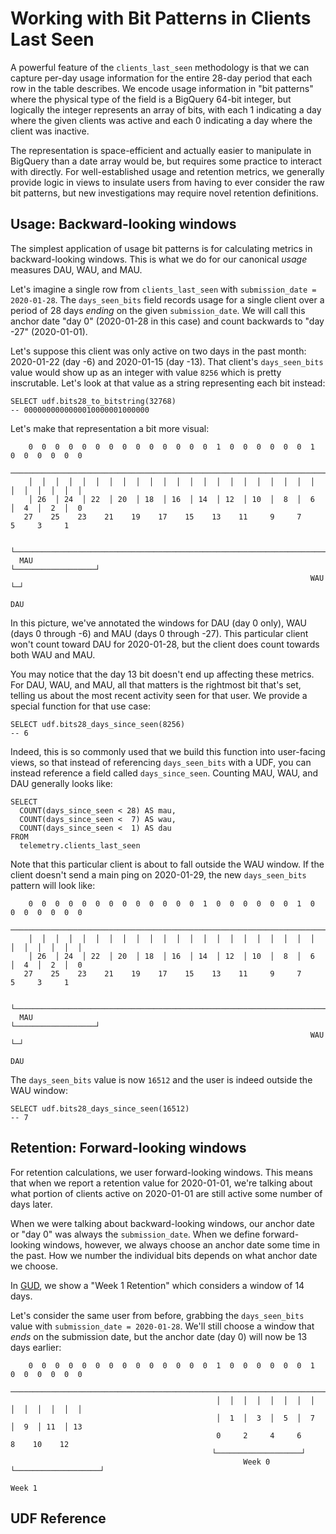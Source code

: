 # Working with Bit Patterns in Clients Last Seen

A powerful feature of the `clients_last_seen` methodology is that we can capture
per-day usage information for the entire 28-day period that each row in the table
describes. We encode usage information in "bit patterns" where the physical
type of the field is a BigQuery 64-bit integer, but logically the integer
represents an array of bits, with each 1 indicating a day where the given clients
was active and each 0 indicating a day where the client was inactive.

The representation is space-efficient and actually easier to manipulate
in BigQuery than a date array would be, but requires some practice to interact
with directly. For well-established usage and retention metrics, we generally
provide logic in views to insulate users from having to ever consider the
raw bit patterns, but new investigations may require novel retention definitions.

## Usage: Backward-looking windows

The simplest application of usage bit patterns is for calculating metrics in
backward-looking windows. This is what we do for our canonical _usage_ measures
DAU, WAU, and MAU.

Let's imagine a single row from `clients_last_seen` with `submission_date = 2020-01-28`.
The `days_seen_bits` field records usage for a single client over a period of 28 days
_ending_ on the given `submission_date`. We will call this anchor date "day 0" 
(2020-01-28 in this case) and count backwards to "day -27" (2020-01-01).

Let's suppose this client was only active on two days in the past month:
2020-01-22 (day -6) and 2020-01-15 (day -13). That client's `days_seen_bits`
value would show up as an integer with value `8256` which is pretty inscrutable.
Let's look at that value as a string representing each bit instead:

```
SELECT udf.bits28_to_bitstring(32768)
-- 0000000000000010000001000000
```

Let's make that representation a bit more visual:

```
    0  0  0  0  0  0  0  0  0  0  0  0  0  0  1  0  0  0  0  0  0  1  0  0  0  0  0  0
    ──────────────────────────────────────────────────────────────────────────────────
    │  │  │  │  │  │  │  │  │  │  │  │  │  │  │  │  │  │  │  │  │  │  │  │  │  │  │  │
    │ 26  │ 24  │ 22  │ 20  │ 18  │ 16  │ 14  │ 12  │ 10  │  8  │  6  │  4  │  2  │  0
   27    25    23    21    19    17    15    13    11     9     7     5     3     1
   
  └──────────────────────────────────────────────────────────────────────────────────┘
  MAU                                                             └──────────────────┘
                                                                   WAU             └─┘
                                                                                   DAU
```

In this picture, we've annotated the windows for DAU (day 0 only), 
WAU (days 0 through -6) and MAU (days 0 through -27). This particular client
won't count toward DAU for 2020-01-28, but the client does count towards both
WAU and MAU.

You may notice that the day 13 bit doesn't end up affecting these metrics.
For DAU, WAU, and MAU, all that matters is the rightmost bit that's set,
telling us about the most recent activity seen for that user. We provide
a special function for that use case:

```
SELECT udf.bits28_days_since_seen(8256)
-- 6
```

Indeed, this is so commonly used that we build this function into user-facing
views, so that instead of referencing `days_seen_bits` with a UDF, you can
instead reference a field called `days_since_seen`. Counting MAU, WAU, and
DAU generally looks like:

```
SELECT
  COUNT(days_since_seen < 28) AS mau,
  COUNT(days_since_seen <  7) AS wau,
  COUNT(days_since_seen <  1) AS dau
FROM
  telemetry.clients_last_seen
```

Note that this particular client is about to fall outside the WAU window.
If the client doesn't send a main ping on 2020-01-29, the new `days_seen_bits`
pattern will look like:

```
    0  0  0  0  0  0  0  0  0  0  0  0  0  1  0  0  0  0  0  0  1  0  0  0  0  0  0  0
    ──────────────────────────────────────────────────────────────────────────────────
    │  │  │  │  │  │  │  │  │  │  │  │  │  │  │  │  │  │  │  │  │  │  │  │  │  │  │  │
    │ 26  │ 24  │ 22  │ 20  │ 18  │ 16  │ 14  │ 12  │ 10  │  8  │  6  │  4  │  2  │  0
   27    25    23    21    19    17    15    13    11     9     7     5     3     1
   
  └──────────────────────────────────────────────────────────────────────────────────┘
  MAU                                                             └──────────────────┘
                                                                   WAU             └─┘
                                                                                   DAU
```

The `days_seen_bits` value is now `16512` and the user is indeed outside the WAU window:

```
SELECT udf.bits28_days_since_seen(16512)
-- 7
```

## Retention: Forward-looking windows

For retention calculations, we user forward-looking windows. This means that
when we report a retention value for 2020-01-01, we're talking about what
portion of clients active on 2020-01-01 are still active some number of days
later.

When we were talking about backward-looking windows, our anchor date or "day 0"
was always the `submission_date`. When we define forward-looking windows, however,
we always choose an anchor date some time in the past. How we number the individual
bits depends on what anchor date we choose.

In [GUD](../tools/gud.md), we show a "Week 1 Retention" which considers a window of 14 days.

Let's consider the same user from before, grabbing the `days_seen_bits` value
with `submission_date = 2020-01-28`. We'll still choose a window that _ends_
on the submission date, but the anchor date (day 0) will now be 13 days earlier:

```
    0  0  0  0  0  0  0  0  0  0  0  0  0  0  1  0  0  0  0  0  0  1  0  0  0  0  0  0
    ──────────────────────────────────────────────────────────────────────────────────
                                              │  │  │  │  │  │  │  │  │  │  │  │  │  │
                                              │  1  │  3  │  5  │  7  │  9  │ 11  │ 13
                                              0     2     4     6     8    10    12                                     
                                             └───────────────────┘
                                                    Week 0       └───────────────────┘
                                                                        Week 1
```

## UDF Reference

